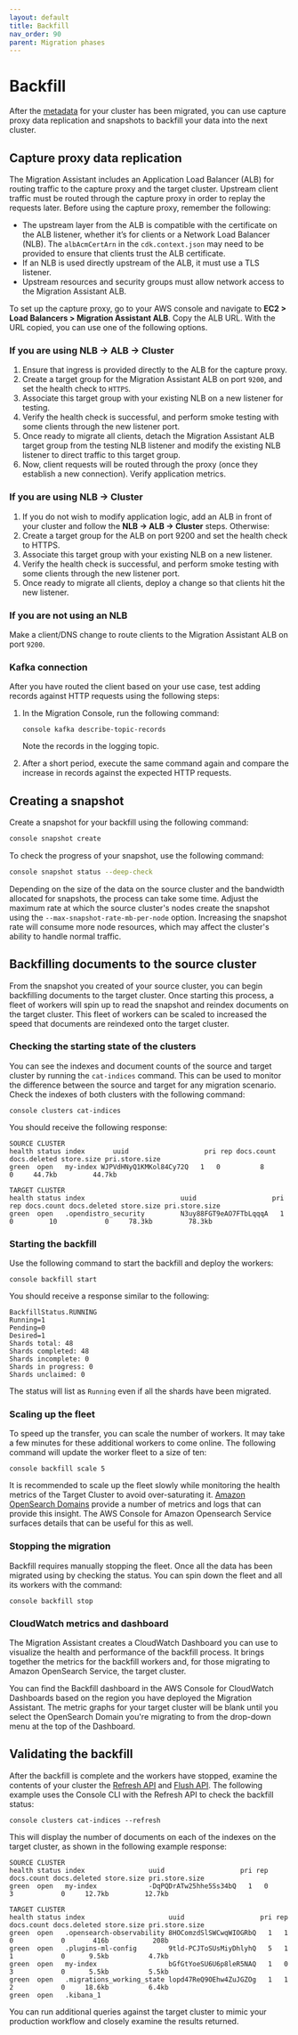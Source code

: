```yaml
---
layout: default
title: Backfill
nav_order: 90
parent: Migration phases
---
```


# Backfill

After the [metadata]({{site.url}}{{site.baseurl}}/migrations/migration-phases/migrating-metadata/) for your cluster has been migrated, you can use capture proxy data replication and snapshots to backfill your data into the next cluster.

## Capture proxy data replication

The Migration Assistant includes an Application Load Balancer (ALB) for routing traffic to the capture proxy and the target cluster. Upstream client traffic must be routed through the capture proxy in order to replay the requests later. Before using the capture proxy, remember the following:

* The upstream layer from the ALB is compatible with the certificate on the ALB listener, whether it’s for clients or a Network Load Balancer (NLB). The `albAcmCertArn` in the `cdk.context.json` may need to be provided to ensure that clients trust the ALB certificate.
* If an NLB is used directly upstream of the ALB, it must use a TLS listener.
* Upstream resources and security groups must allow network access to the Migration Assistant ALB.

To set up the capture proxy, go to your AWS console and navigate to **EC2 > Load Balancers > Migration Assistant ALB**. Copy the ALB URL. With the URL copied, you can use one of the following options.


### If you are using **NLB → ALB → Cluster**

1. Ensure that ingress is provided directly to the ALB for the capture proxy.
2. Create a target group for the Migration Assistant ALB on port `9200`, and set the health check to `HTTPS`.
3. Associate this target group with your existing NLB on a new listener for testing.
4. Verify the health check is successful, and perform smoke testing with some clients through the new listener port.
5. Once ready to migrate all clients, detach the Migration Assistant ALB target group from the testing NLB listener and modify the existing NLB listener to direct traffic to this target group.
6. Now, client requests will be routed through the proxy (once they establish a new connection). Verify application metrics.

### If you are using **NLB → Cluster**

1. If you do not wish to modify application logic, add an ALB in front of your cluster and follow the **NLB → ALB → Cluster** steps. Otherwise:
2. Create a target group for the ALB on port 9200 and set the health check to HTTPS.
3. Associate this target group with your existing NLB on a new listener.
4. Verify the health check is successful, and perform smoke testing with some clients through the new listener port.
5. Once ready to migrate all clients, deploy a change so that clients hit the new listener.
   

### If you are **not using an NLB**

Make a client/DNS change to route clients to the Migration Assistant ALB on port `9200`.


### Kafka connection

After you have routed the client based on your use case, test adding records against HTTP requests using the following steps:

1. In the Migration Console, run the following command:

   ```shell
   console kafka describe-topic-records
   ```
   
   Note the records in the logging topic.
   
2. After a short period, execute the same command again and compare the increase in records against the expected HTTP requests.


## Creating a snapshot

Create a snapshot for your backfill using the following command:

```bash
console snapshot create
```

To check the progress of your snapshot, use the following command:

```bash
console snapshot status --deep-check
```

Depending on the size of the data on the source cluster and the bandwidth allocated for snapshots, the process can take some time. Adjust the maximum rate at which the source cluster's nodes create the snapshot using the `--max-snapshot-rate-mb-per-node` option. Increasing the snapshot rate will consume more node resources, which may affect the cluster's ability to handle normal traffic.

## Backfilling documents to the source cluster

From the snapshot you created of your source cluster, you can begin backfilling documents to the target cluster. Once starting this process, a fleet of workers will spin up to read the snapshot and reindex documents on the target cluster. This fleet of workers can be scaled to increased the speed that documents are reindexed onto the target cluster.

### Checking the starting state of the clusters

You can see the indexes and document counts of the source and target cluster by running the `cat-indices` command. This can be used to monitor the difference between the source and target for any migration scenario. Check the indexes of both clusters with the following command:

```shell
console clusters cat-indices
```

You should receive the following response:

```shell
SOURCE CLUSTER
health status index       uuid                   pri rep docs.count docs.deleted store.size pri.store.size
green  open   my-index WJPVdHNyQ1KMKol84Cy72Q   1   0          8            0     44.7kb         44.7kb

TARGET CLUSTER
health status index                        uuid                   pri rep docs.count docs.deleted store.size pri.store.size
green  open   .opendistro_security         N3uy88FGT9eAO7FTbLqqqA   1   0         10            0     78.3kb         78.3kb
```

### Starting the backfill

Use the following command to start the backfill and deploy the workers:

```shell
console backfill start
```

You should receive a response similar to the following:

```shell
BackfillStatus.RUNNING
Running=1
Pending=0
Desired=1
Shards total: 48
Shards completed: 48
Shards incomplete: 0
Shards in progress: 0
Shards unclaimed: 0
```

The status will list as `Running` even if all the shards have been migrated.


### Scaling up the fleet

To speed up the transfer, you can scale the number of workers. It may take a few minutes for these additional workers to come online. The following command will update the worker fleet to a size of ten:

```shell
console backfill scale 5
```

It is recommended to scale up the fleet slowly while monitoring the health metrics of the Target Cluster to avoid over-saturating it. [Amazon OpenSearch Domains](https://docs.aws.amazon.com/opensearch-service/latest/developerguide/monitoring.html) provide a number of metrics and logs that can provide this insight. The AWS Console for Amazon Opensearch Service surfaces details that can be useful for this as well.

### Stopping the migration

Backfill requires manually stopping the fleet.  Once all the data has been migrated using by checking the status.  You can spin down the fleet and all its workers with the command:

```shell
console backfill stop
```

### CloudWatch metrics and dashboard

The Migration Assistant creates a CloudWatch Dashboard you can use to visualize the health and performance of the backfill process. It brings together the metrics for the backfill workers and, for those migrating to Amazon OpenSearch Service, the target cluster.

You can find the Backfill dashboard in the AWS Console for CloudWatch Dashboards based on the region you have deployed the Migration Assistant. The metric graphs for your target cluster will be blank until you select the OpenSearch Domain you're migrating to from the drop-down menu at the top of the Dashboard.

## Validating the backfill

After the backfill is complete and the workers have stopped, examine the contents of your cluster the [Refresh API](https://opensearch.org/docs/latest/api-reference/index-apis/refresh/) and [Flush API](https://opensearch.org/docs/latest/api-reference/index-apis/flush/). The following example uses the Console CLI with the Refresh API to check the backfill status:

```shell
console clusters cat-indices --refresh
```

This will display the number of documents on each of the indexes on the target cluster, as shown in the following example response:

```shell
SOURCE CLUSTER
health status index                uuid                   pri rep docs.count docs.deleted store.size pri.store.size
green  open   my-index             -DqPQDrATw25hhe5Ss34bQ   1   0          3            0     12.7kb         12.7kb

TARGET CLUSTER
health status index                     uuid                   pri rep docs.count docs.deleted store.size pri.store.size
green  open   .opensearch-observability 8HOComzdSlSWCwqWIOGRbQ   1   1          0            0       416b           208b
green  open   .plugins-ml-config        9tld-PCJToSUsMiyDhlyhQ   5   1          1            0      9.5kb          4.7kb
green  open   my-index                  bGfGtYoeSU6U6p8leR5NAQ   1   0          3            0      5.5kb          5.5kb
green  open   .migrations_working_state lopd47ReQ9OEhw4ZuJGZOg   1   1          2            0     18.6kb          6.4kb
green  open   .kibana_1
```

You can run additional queries against the target cluster to mimic your production workflow and closely examine the results returned.
